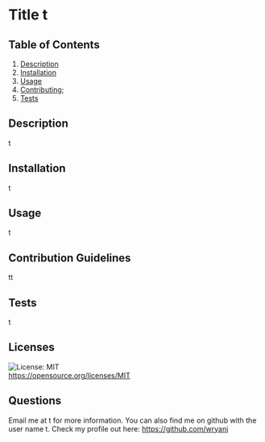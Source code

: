 
# Title t
## Table of Contents
1. [Description](#Description)
2. [Installation](#Installation)
3. [Usage](#Usage)
4. [Contributing](#Contributing);
5. [Tests](#Tests)
## Description
t
## Installation
t
## Usage
t
## Contribution Guidelines
tt
## Tests
t
## Licenses
![License: MIT](https://img.shields.io/badge/License-MIT-yellow.svg)  
https://opensource.org/licenses/MIT
## Questions
Email me at t for more information.
You can also find me on github with the user name t. 
Check my profile out here: https://github.com/wryanj
